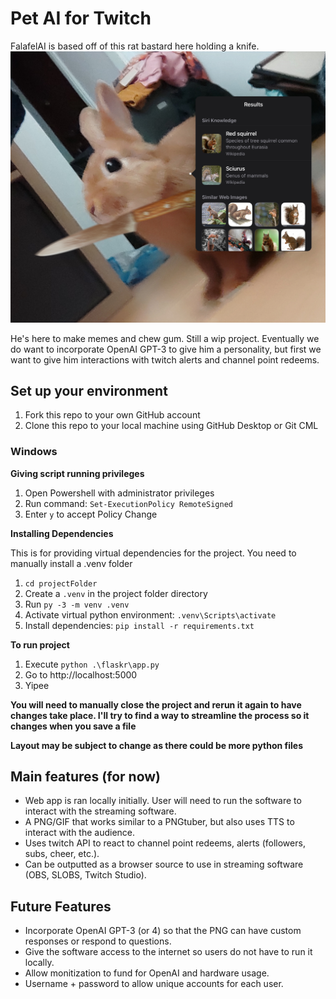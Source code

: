 
# Pet AI for Twitch
FalafelAI is based off of this rat bastard here holding a knife.
![Alt text](flaskr/static/IMG_7847.png)

He's here to make memes and chew gum. Still a wip project. Eventually we do want to incorporate OpenAI GPT-3 to give him a personality, but first we want to give him interactions with twitch alerts and channel point redeems.

## Set up your environment

1. Fork this repo to your own GitHub account
2. Clone this repo to your local machine using GitHub Desktop or Git CML

### **Windows**

**Giving script running privileges**

1. Open Powershell with administrator privileges
2. Run command: `Set-ExecutionPolicy RemoteSigned`
3. Enter `y` to accept Policy Change


**Installing Dependencies**

This is for providing virtual dependencies for the project. You need to manually install a .venv folder
1. `cd projectFolder`
2. Create a `.venv` in the project folder directory
3. Run `py -3 -m venv .venv`
4. Activate virtual python environment: `.venv\Scripts\activate`
5. Install dependencies: `pip install -r requirements.txt`

**To run project**
1. Execute `python .\flaskr\app.py`
2. Go to http://localhost:5000
3. Yipee

**You will need to manually close the project and rerun it again to have changes take place. I'll try to find a way to streamline the process so it changes when you save a file**

**Layout may be subject to change as there could be more python files**

## Main features (for now)
- Web app is ran locally initially. User will need to run the software to interact with the streaming software.
- A PNG/GIF that works similar to a PNGtuber, but also uses TTS to interact with the audience.
- Uses twitch API to react to channel point redeems, alerts (followers, subs, cheer, etc.).
- Can be outputted as a browser source to use in streaming software (OBS, SLOBS, Twitch Studio).

## Future Features
- Incorporate OpenAI GPT-3 (or 4) so that the PNG can have custom responses or respond to questions.
- Give the software access to the internet so users do not have to run it locally.
- Allow monitization to fund for OpenAI and hardware usage.
- Username + password to allow unique accounts for each user.